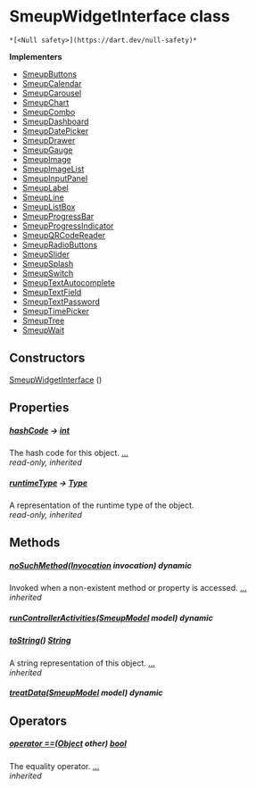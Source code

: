 


# SmeupWidgetInterface class






    *[<Null safety>](https://dart.dev/null-safety)*








**Implementers**

- [SmeupButtons](../smeup_widgets_smeup_buttons/SmeupButtons-class.md)
- [SmeupCalendar](../smeup_widgets_smeup_calendar/SmeupCalendar-class.md)
- [SmeupCarousel](../smeup_widgets_smeup_carousel/SmeupCarousel-class.md)
- [SmeupChart](../smeup_widgets_smeup_chart/SmeupChart-class.md)
- [SmeupCombo](../smeup_widgets_smeup_combo/SmeupCombo-class.md)
- [SmeupDashboard](../smeup_widgets_smeup_dashboard/SmeupDashboard-class.md)
- [SmeupDatePicker](../smeup_widgets_smeup_datepicker/SmeupDatePicker-class.md)
- [SmeupDrawer](../smeup_widgets_smeup_drawer/SmeupDrawer-class.md)
- [SmeupGauge](../smeup_widgets_smeup_gauge/SmeupGauge-class.md)
- [SmeupImage](../smeup_widgets_smeup_image/SmeupImage-class.md)
- [SmeupImageList](../smeup_widgets_smeup_image_list/SmeupImageList-class.md)
- [SmeupInputPanel](../smeup_widgets_smeup_inputpanel/SmeupInputPanel-class.md)
- [SmeupLabel](../smeup_widgets_smeup_label/SmeupLabel-class.md)
- [SmeupLine](../smeup_widgets_smeup_line/SmeupLine-class.md)
- [SmeupListBox](../smeup_widgets_smeup_list_box/SmeupListBox-class.md)
- [SmeupProgressBar](../smeup_widgets_smeup_progress_bar/SmeupProgressBar-class.md)
- [SmeupProgressIndicator](../smeup_widgets_smeup_progress_indicator/SmeupProgressIndicator-class.md)
- [SmeupQRCodeReader](../smeup_widgets_smeup_qrcode_reader/SmeupQRCodeReader-class.md)
- [SmeupRadioButtons](../smeup_widgets_smeup_radio_buttons/SmeupRadioButtons-class.md)
- [SmeupSlider](../smeup_widgets_smeup_slider/SmeupSlider-class.md)
- [SmeupSplash](../smeup_widgets_smeup_splash/SmeupSplash-class.md)
- [SmeupSwitch](../smeup_widgets_smeup_switch/SmeupSwitch-class.md)
- [SmeupTextAutocomplete](../smeup_widgets_smeup_text_autocomplete/SmeupTextAutocomplete-class.md)
- [SmeupTextField](../smeup_widgets_smeup_text_field/SmeupTextField-class.md)
- [SmeupTextPassword](../smeup_widgets_smeup_text_password/SmeupTextPassword-class.md)
- [SmeupTimePicker](../smeup_widgets_smeup_timepicker/SmeupTimePicker-class.md)
- [SmeupTree](../smeup_widgets_smeup_tree/SmeupTree-class.md)
- [SmeupWait](../smeup_widgets_smeup_wait/SmeupWait-class.md)



## Constructors

[SmeupWidgetInterface](../smeup_widgets_smeup_widget_interface/SmeupWidgetInterface/SmeupWidgetInterface.md) ()

    


## Properties

##### [hashCode](https://api.flutter.dev/flutter/dart-core/Object/hashCode.html) &#8594; [int](https://api.flutter.dev/flutter/dart-core/int-class.html)



The hash code for this object. [...](https://api.flutter.dev/flutter/dart-core/Object/hashCode.html)  
_read-only, inherited_



##### [runtimeType](https://api.flutter.dev/flutter/dart-core/Object/runtimeType.html) &#8594; [Type](https://api.flutter.dev/flutter/dart-core/Type-class.html)



A representation of the runtime type of the object.   
_read-only, inherited_




## Methods

##### [noSuchMethod](https://api.flutter.dev/flutter/dart-core/Object/noSuchMethod.html)([Invocation](https://api.flutter.dev/flutter/dart-core/Invocation-class.html) invocation) dynamic



Invoked when a non-existent method or property is accessed. [...](https://api.flutter.dev/flutter/dart-core/Object/noSuchMethod.html)  
_inherited_



##### [runControllerActivities](../smeup_widgets_smeup_widget_interface/SmeupWidgetInterface/runControllerActivities.md)([SmeupModel](../smeup_models_widgets_smeup_model/SmeupModel-class.md) model) dynamic



   




##### [toString](https://api.flutter.dev/flutter/dart-core/Object/toString.html)() [String](https://api.flutter.dev/flutter/dart-core/String-class.html)



A string representation of this object. [...](https://api.flutter.dev/flutter/dart-core/Object/toString.html)  
_inherited_



##### [treatData](../smeup_widgets_smeup_widget_interface/SmeupWidgetInterface/treatData.md)([SmeupModel](../smeup_models_widgets_smeup_model/SmeupModel-class.md) model) dynamic



   





## Operators

##### [operator ==](https://api.flutter.dev/flutter/dart-core/Object/operator_equals.html)([Object](https://api.flutter.dev/flutter/dart-core/Object-class.html) other) [bool](https://api.flutter.dev/flutter/dart-core/bool-class.html)



The equality operator. [...](https://api.flutter.dev/flutter/dart-core/Object/operator_equals.html)  
_inherited_











